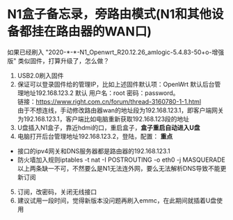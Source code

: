# N1盒子备忘录，旁路由模式(N1和其他设备都挂在路由器的WAN口)
如果已经刷入  "2020-\*-\*-N1_Openwrt_R20.12.26_amlogic-5.4.83-50+o-增强版"  类似固件，打算升级了，怎么做？
1. USB2.0刷入固件
2. 保证可以登录固件给的管理IP，比如上述固件默认项：OpenWrt 默认后台管理地址192.168.123.2  默认 用户名：root  密码：password。  
链接：https://www.right.com.cn/forum/thread-3160780-1-1.html  
由于不想连线，手动修改路由器wan的地址段为192.168.123.1，即客户端网关为192.168.123.1，客户端比如电脑重新获取192.168.123段的地址
3. U盘插入N1盒子，靠近hdmi的口，重启盒子，**盒子重启自动进入U盘**
4. 电脑打开后台管理地址192.168.123.2，登陆，配置：  **重点**
- 接口的ipv4网关和DNS服务器都是路由器的192.168.123.1   
- 防火墙加入规则iptables -t nat -I POSTROUTING -o eth0 -j MASQUERADE  
以上两条缺一不可，不然要么是N1无法连外网，要么无法解析DNS导致不能更新订阅
5. 订阅，改密码，关闭无线接口 
6. 建议试用一段时间，觉得新版本没问题再刷入emmc，在此期间就插着U盘使用
